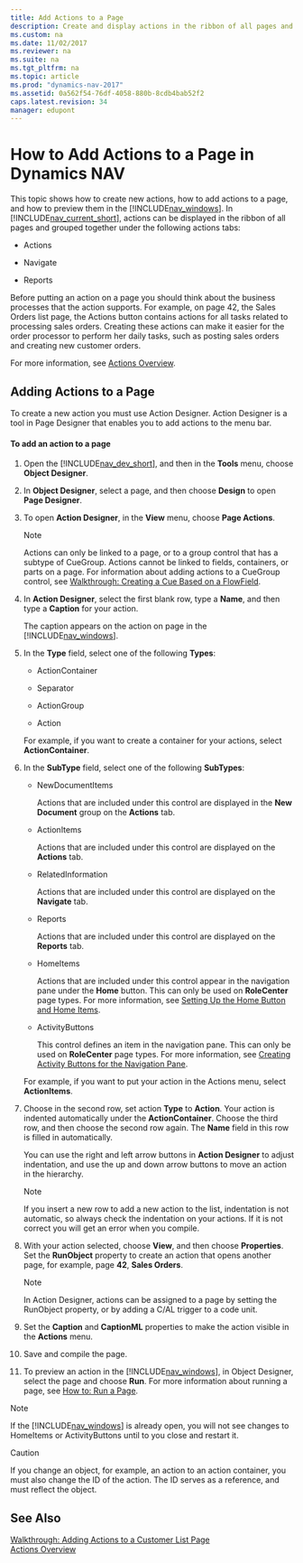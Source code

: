 ```yaml
---
title: Add Actions to a Page
description: Create and display actions in the ribbon of all pages and group them together under Actions, Navigate, Reports tabs and preview it in the Windows Client.
ms.custom: na
ms.date: 11/02/2017
ms.reviewer: na
ms.suite: na
ms.tgt_pltfrm: na
ms.topic: article
ms.prod: "dynamics-nav-2017"
ms.assetid: 0a562f54-76df-4058-880b-8cdb4bab52f2
caps.latest.revision: 34
manager: edupont
---
```

# How to Add Actions to a Page in Dynamics NAV
This topic shows how to create new actions, how to add actions to a page, and how to preview them in the [!INCLUDE[nav_windows](includes/nav_windows_md.md)]. In [!INCLUDE[nav_current_short](includes/nav_current_short_md.md)], actions can be displayed in the ribbon of all pages and grouped together under the following actions tabs:  
  
-   Actions  
  
-   Navigate  
  
-   Reports  
  
 Before putting an action on a page you should think about the business processes that the action supports. For example, on page 42, the Sales Orders list page, the Actions button contains actions for all tasks related to processing sales orders. Creating these actions can make it easier for the order processor to perform her daily tasks, such as posting sales orders and creating new customer orders.  
  
 For more information, see [Actions Overview](Actions-Overview.md).  
  
## Adding Actions to a Page  
 To create a new action you must use Action Designer. Action Designer is a tool in Page Designer that enables you to add actions to the menu bar.  
  
#### To add an action to a page  
  
1.  Open the [!INCLUDE[nav_dev_short](includes/nav_dev_short_md.md)], and then in the **Tools** menu, choose **Object Designer**.  
  
2.  In **Object Designer**, select a page, and then choose **Design** to open **Page Designer**.  
  
3.  To open **Action Designer**, in the **View** menu, choose **Page Actions**.  
  
    > [!NOTE]  
    >  Actions can only be linked to a page, or to a group control that has a subtype of CueGroup. Actions cannot be linked to fields, containers, or parts on a page. For information about adding actions to a CueGroup control, see [Walkthrough: Creating a Cue Based on a FlowField](Walkthrough--Creating-a-Cue-Based-on-a-FlowField.md).  
  
4.  In **Action Designer**, select the first blank row, type a **Name**, and then type a **Caption** for your action.  
  
     The caption appears on the action on page in the [!INCLUDE[nav_windows](includes/nav_windows_md.md)].  
  
5.  In the **Type** field, select one of the following **Types**:  
  
    -   ActionContainer  
  
    -   Separator  
  
    -   ActionGroup  
  
    -   Action  
  
     For example, if you want to create a container for your actions, select **ActionContainer**.  
  
6.  In the **SubType** field, select one of the following **SubTypes**:  
  
    -   NewDocumentItems  
  
         Actions that are included under this control are displayed in the **New Document** group on the **Actions** tab.  
  
    -   ActionItems  
  
         Actions that are included under this control are displayed on the **Actions** tab.  
  
    -   RelatedInformation  
  
         Actions that are included under this control are displayed on the **Navigate** tab.  
  
    -   Reports  
  
         Actions that are included under this control are displayed on the **Reports** tab.  
  
    -   HomeItems  
  
         Actions that are included under this control appear in the navigation pane under the **Home** button. This can only be used on **RoleCenter** page types. For more information, see [Setting Up the Home Button and Home Items](Setting-Up-the-Home-Button-and-Home-Items.md).  
  
    -   ActivityButtons  
  
         This control defines an item in the navigation pane. This can only be used on **RoleCenter** page types. For more information, see [Creating Activity Buttons for the Navigation Pane](Creating-Activity-Buttons-for-the-Navigation-Pane.md).  
  
     For example, if you want to put your action in the Actions menu, select **ActionItems**.  
  
7.  Choose in the second row, set action **Type** to **Action**. Your action is indented automatically under the **ActionContainer**. Choose the third row, and then choose the second row again. The **Name** field in this row is filled in automatically.  
  
     You can use the right and left arrow buttons in **Action Designer** to adjust indentation, and use the up and down arrow buttons to move an action in the hierarchy.  
  
    > [!NOTE]  
    >  If you insert a new row to add a new action to the list, indentation is not automatic, so always check the indentation on your actions. If it is not correct you will get an error when you compile.  
  
8.  With your action selected, choose **View**, and then choose **Properties**. Set the **RunObject** property to create an action that opens another page, for example, page **42**, **Sales Orders**.  
  
    > [!NOTE]  
    >  In Action Designer, actions can be assigned to a page by setting the RunObject property, or by adding a C/AL trigger to a code unit.  
  
9. Set the **Caption** and **CaptionML** properties to make the action visible in the **Actions** menu.  
  
10. Save and compile the page.  
  
11. To preview an action in the [!INCLUDE[nav_windows](includes/nav_windows_md.md)], in Object Designer, select the page and choose **Run**. For more information about running a page, see [How to: Run a Page](How-to--Run-a-Page.md).  
  
> [!NOTE]  
>  If the [!INCLUDE[nav_windows](includes/nav_windows_md.md)] is already open, you will not see changes to HomeItems or ActivityButtons until to you close and restart it.  
  
> [!CAUTION]  
>  If you change an object, for example, an action to an action container, you must also change the ID of the action. The ID serves as a reference, and must reflect the object.  
  
## See Also  
 [Walkthrough: Adding Actions to a Customer List Page](Walkthrough--Adding-Actions-to-a-Customer-List-Page.md)   
 [Actions Overview](Actions-Overview.md)